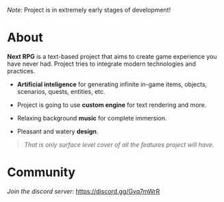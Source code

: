 _Note:_ Project is in extremely early stages of development!



# About

**Next RPG** is a text-based project that aims to create game experience you have never had. Project tries to integrate modern technologies and practices. 

- **Artificial inteligence** for generating infinite in-game items, objects, scenarios, quests, entities, etc.

- Project is going to use **custom engine** for text rendering and more.

- Relaxing background **music** for complete immersion.

- Pleasant and watery **design**. 

> _That is only surface level cover of all the features project will have._

# Community

_Join the discord server:_ https://discord.gg/Gvq7mWrR
